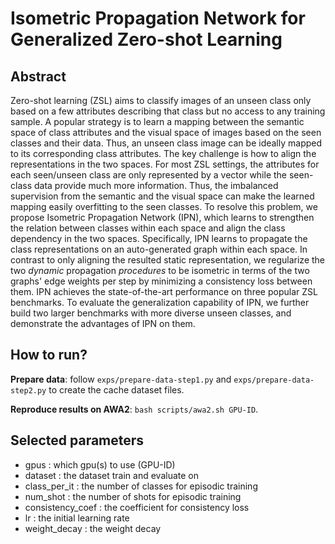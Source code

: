 # Isometric Propagation Network for Generalized Zero-shot Learning

## Abstract
Zero-shot learning (ZSL) aims to classify images of an unseen class only based on a few attributes describing that class but no access to any training sample. A popular strategy is to learn a mapping between the semantic space of class attributes and the visual space of images based on the seen classes and their data. Thus, an unseen class image can be ideally mapped to its corresponding class attributes. The key challenge is how to align the representations in the two spaces. 
For most ZSL settings, the attributes for each seen/unseen class are only represented by a vector while the seen-class data provide much more information. Thus, the imbalanced supervision from the semantic and the visual space can make the learned mapping easily overfitting to the seen classes. To resolve this problem, we propose Isometric Propagation Network (IPN), which learns to strengthen the relation between classes within each space and align the class dependency in the two spaces. Specifically, IPN learns to propagate the class representations on an auto-generated graph within each space. In contrast to only aligning the resulted static representation, we regularize the two *dynamic* propagation *procedures* to be isometric in terms of the two graphs' edge weights per step by minimizing a consistency loss between them. IPN achieves the state-of-the-art performance on three popular ZSL benchmarks. To evaluate the generalization capability of IPN, we further build two larger benchmarks with more diverse unseen classes, and demonstrate the advantages of IPN on them.


## How to run?

**Prepare data**: follow `exps/prepare-data-step1.py` and `exps/prepare-data-step2.py` to create the cache dataset files.

**Reproduce results on AWA2**: `bash scripts/awa2.sh GPU-ID`.


## Selected parameters
 - gpus             : which gpu(s) to use (GPU-ID)
 - dataset          : the dataset train and evaluate on
 - class_per_it     : the number of classes for episodic training
 - num_shot         : the number of shots for episodic training
 - consistency_coef : the coefficient for consistency loss
 - lr               : the initial learning rate
 - weight_decay     : the weight decay
